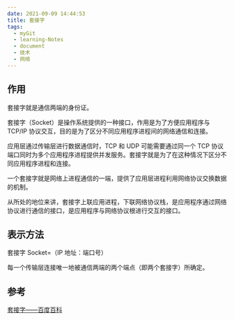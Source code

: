 ```yaml
---
date: 2021-09-09 14:44:53
title: 套接字
tags:
  - myGit
  - learning-Notes
  - document
  - 技术
  - 网络
---
```


## 作用

套接字就是通信两端的身份证。

套接字（Socket）是操作系统提供的一种接口，作用是为了方便应用程序与 TCP/IP 协议交互，目的是为了区分不同应用程序进程间的网络通信和连接。

应用层通过传输层进行数据通信时，TCP 和 UDP 可能需要通过同一个 TCP 协议端口同时为多个应用程序进程提供并发服务。套接字就是为了在这种情况下区分不同应用程序进程和连接。

一个套接字就是网络上进程通信的一端，提供了应用层进程利用网络协议交换数据的机制。

从所处的地位来讲，套接字上联应用进程，下联网络协议栈，是应用程序通过网络协议进行通信的接口，是应用程序与网络协议根进行交互的接口。

## 表示方法

套接字 Socket=（IP 地址：端口号）

每一个传输层连接唯一地被通信两端的两个端点（即两个套接字）所确定。

## 参考

[套接字——百度百科](https://baike.baidu.com/item/%E5%A5%97%E6%8E%A5%E5%AD%97/9637606?fr=aladdin)
